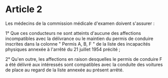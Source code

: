 # Article 2

Les médecins de la commission médicale d'examen doivent s'assurer :

1° Que ces conducteurs ne sont atteints d'aucune des affections incompatibles avec la délivrance ou le maintien du permis de conduire inscrites dans la colonne " Permis A, B, F " de la liste des incapacités physiques annexée à l'arrêté du 21 juillet 1954 précité ;

2° Qu'en outre, les affections en raison desquelles le permis de conduire F a été délivré aux intéressés sont compatibles avec la conduite des voitures de place au regard de la liste annexée au présent arrêté.
